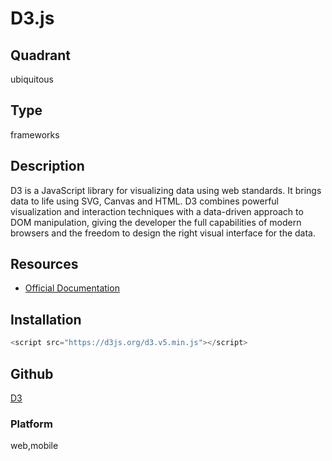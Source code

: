 # D3.js

## Quadrant
ubiquitous

## Type
frameworks

## Description
D3 is a JavaScript library for visualizing data using web standards. It brings data 
to life using SVG, Canvas and HTML. D3 combines powerful visualization and interaction 
techniques with a data-driven approach to DOM manipulation, giving the developer the full 
capabilities of modern browsers and the freedom to design the right visual interface for the
data.

## Resources
* [Official Documentation](https://www.npmjs.com/package/d3)

## Installation
``` js
<script src="https://d3js.org/d3.v5.min.js"></script>
```

## Github
[D3](https://github.com/d3/d3)


### Platform
web,mobile
